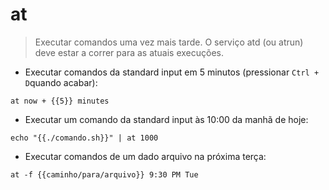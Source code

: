 # at

> Executar comandos uma vez mais tarde.
> O serviço atd (ou atrun) deve estar a correr para as atuais execuções.

- Executar comandos da standard input em 5 minutos (pressionar `Ctrl + D`quando acabar):

`at now + {{5}} minutes`

- Executar um comando da standard input às 10:00 da manhã de hoje:

`echo "{{./comando.sh}}" | at 1000`

- Executar comandos de um dado arquivo na próxima terça:

`at -f {{caminho/para/arquivo}} 9:30 PM Tue`
